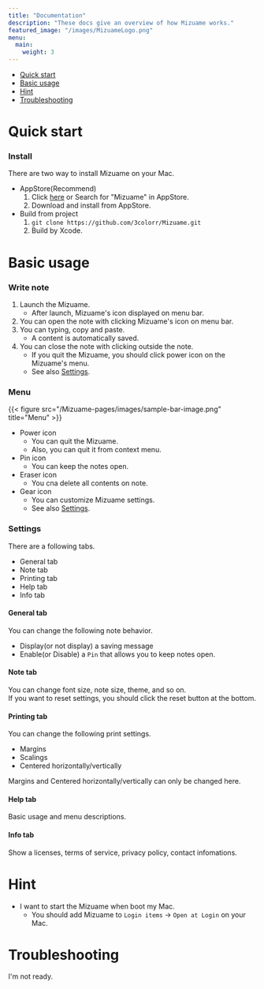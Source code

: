 ```yaml
---
title: "Documentation"
description: "These docs give an overview of how Mizuame works."
featured_image: "/images/MizuameLogo.png"
menu:
  main:
    weight: 3
---
```

- [Quick start](#quick-start)
- [Basic usage](#basic-usage)
- [Hint](#hint)
- [Troubleshooting](#troubleshooting)

# Quick start
### Install
There are two way to install Mizuame on your Mac.  
- AppStore(Recommend)
   1. Click [here](https://apps.apple.com/jp/app/mizuame/id6458394832?mt=12) or Search for "Mizuame" in AppStore.
   1. Download and install from AppStore.
- Build from project
   1. `git clone https://github.com/3colorr/Mizuame.git`
   1. Build by Xcode.

# Basic usage
### Write note
1. Launch the Mizuame.
   - After launch, Mizuame's icon displayed on menu bar.
1. You can open the note with clicking Mizuame's icon on menu bar.
1. You can typing, copy and paste.
   - A content is automatically saved.
1. You can close the note with clicking outside the note.
   - If you quit the Mizuame, you should click power icon on the Mizuame's menu.
   - See also [Settings](#settings).

### Menu
{{< figure src="/Mizuame-pages/images/sample-bar-image.png" title="Menu" >}}
- Power icon
   - You can quit the Mizuame.
   - Also, you can quit it from context menu.
- Pin icon
   - You can keep the notes open.
- Eraser icon
   - You cna delete all contents on note.
- Gear icon
   - You can customize Mizuame settings.
   - See also [Settings](#settings).

### Settings
There are a following tabs.
- General tab
- Note tab
- Printing tab
- Help tab
- Info tab

#### General tab
You can change the following note behavior.  
- Display(or not display) a saving message
- Enable(or Disable) a `Pin` that allows you to keep notes open.

#### Note tab
You can change font size, note size, theme, and so on.  
If you want to reset settings, you should click the reset button at the bottom.  

#### Printing tab
You can change the following print settings.  
- Margins
- Scalings
- Centered horizontally/vertically

Margins and Centered horizontally/vertically can only be changed here.  

#### Help tab
Basic usage and menu descriptions.

#### Info tab
Show a licenses, terms of service, privacy policy, contact infomations.

# Hint
- I want to start the Mizuame when boot my Mac.
   - You should add Mizuame to `Login items` -> `Open at Login` on your Mac.

# Troubleshooting
I'm not ready.